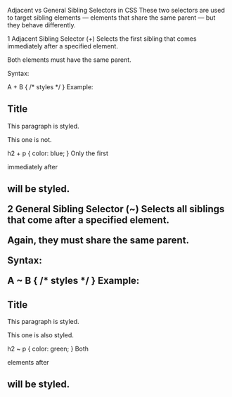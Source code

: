  Adjacent vs General Sibling Selectors in CSS
These two selectors are used to target sibling elements — elements that share the same parent — but they behave differently.

1 Adjacent Sibling Selector (+)
Selects the first sibling that comes immediately after a specified element.

Both elements must have the same parent.

 Syntax:

A + B {
  /* styles */
}
 Example:

<h2>Title</h2>
<p>This paragraph is styled.</p>
<p>This one is not.</p>

h2 + p {
  color: blue;
}
 Only the first <p> immediately after <h2> will be styled.

2 General Sibling Selector (~)
Selects all siblings that come after a specified element.

Again, they must share the same parent.

 Syntax:

A ~ B {
  /* styles */
}
Example:

<h2>Title</h2>
<p>This paragraph is styled.</p>
<p>This one is also styled.</p>

h2 ~ p {
  color: green;
}
 Both <p> elements after <h2> will be styled.

